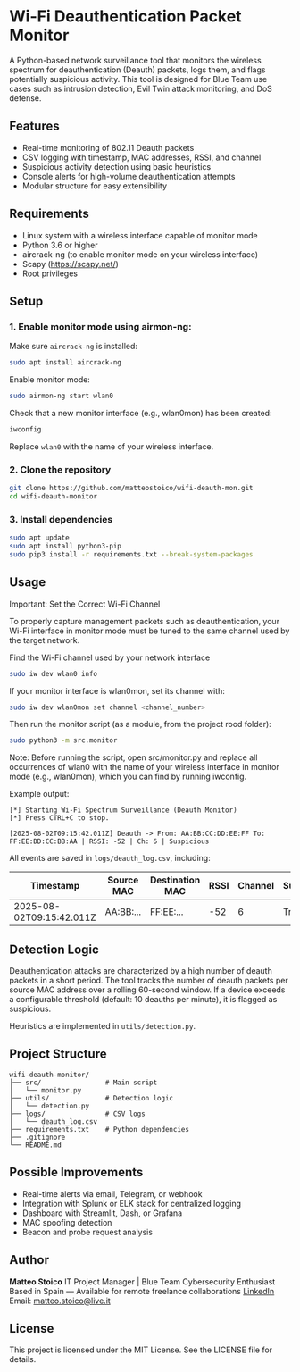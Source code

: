 # Wi-Fi Deauthentication Packet Monitor

A Python-based network surveillance tool that monitors the wireless spectrum for deauthentication (Deauth) packets, logs them, and flags potentially suspicious activity. This tool is designed for Blue Team use cases such as intrusion detection, Evil Twin attack monitoring, and DoS defense.

## Features

- Real-time monitoring of 802.11 Deauth packets
- CSV logging with timestamp, MAC addresses, RSSI, and channel
- Suspicious activity detection using basic heuristics
- Console alerts for high-volume deauthentication attempts
- Modular structure for easy extensibility

## Requirements

- Linux system with a wireless interface capable of monitor mode
- Python 3.6 or higher
- aircrack-ng (to enable monitor mode on your wireless interface)
- Scapy (https://scapy.net/)
- Root privileges

## Setup

### 1. Enable monitor mode using airmon-ng:

Make sure `aircrack-ng` is installed:

```bash
sudo apt install aircrack-ng
```

Enable monitor mode: 

```bash
sudo airmon-ng start wlan0
```

Check that a new monitor interface (e.g., wlan0mon) has been created:

```bash
iwconfig
```

Replace `wlan0` with the name of your wireless interface.

### 2. Clone the repository

```bash
git clone https://github.com/matteostoico/wifi-deauth-mon.git
cd wifi-deauth-monitor
```

### 3. Install dependencies


```bash
sudo apt update
sudo apt install python3-pip
sudo pip3 install -r requirements.txt --break-system-packages
```

## Usage

Important: Set the Correct Wi-Fi Channel

To properly capture management packets such as deauthentication, your Wi-Fi interface in monitor mode must be tuned to the same channel used by the target network.

Find the Wi-Fi channel used by your network interface

```bash
sudo iw dev wlan0 info
```
If your monitor interface is wlan0mon, set its channel with:

```bash
sudo iw dev wlan0mon set channel <channel_number>
```
Then run the monitor script (as a module, from the project rood folder): 

```bash
sudo python3 -m src.monitor
```
Note: Before running the script, open src/monitor.py and replace all occurrences of wlan0 with the name of your wireless interface in monitor mode (e.g., wlan0mon), which you can find by running iwconfig.

Example output:

```
[*] Starting Wi-Fi Spectrum Surveillance (Deauth Monitor)
[*] Press CTRL+C to stop.

[2025-08-02T09:15:42.011Z] Deauth -> From: AA:BB:CC:DD:EE:FF To: FF:EE:DD:CC:BB:AA | RSSI: -52 | Ch: 6 | Suspicious
```

All events are saved in `logs/deauth_log.csv`, including:

|           Timestamp       | Source MAC | Destination MAC | RSSI | Channel | Suspicious |
|---------------------------|------------|-----------------|------|---------|------------|
| 2025-08-02T09:15:42.011Z  |  AA:BB:... | FF:EE:...       | -52  |    6    |    True    |

## Detection Logic

Deauthentication attacks are characterized by a high number of deauth packets in a short period. The tool tracks the number of deauth packets per source MAC address over a rolling 60-second window. If a device exceeds a configurable threshold (default: 10 deauths per minute), it is flagged as suspicious.

Heuristics are implemented in `utils/detection.py`.

## Project Structure

```
wifi-deauth-monitor/
├── src/                # Main script
│   └── monitor.py
├── utils/              # Detection logic
│   └── detection.py
├── logs/               # CSV logs
│   └── deauth_log.csv
├── requirements.txt    # Python dependencies
├── .gitignore
└── README.md
```

## Possible Improvements

- Real-time alerts via email, Telegram, or webhook
- Integration with Splunk or ELK stack for centralized logging
- Dashboard with Streamlit, Dash, or Grafana
- MAC spoofing detection
- Beacon and probe request analysis

## Author

**Matteo Stoico**
IT Project Manager | Blue Team Cybersecurity Enthusiast
Based in Spain — Available for remote freelance collaborations
[LinkedIn](https://linkedin.com/in/matteostoico)
Email: matteo.stoico@live.it

## License

This project is licensed under the MIT License. See the LICENSE file for details.
